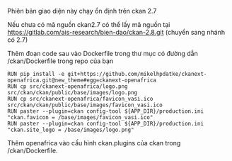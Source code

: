 Phiên bản giao diện này chạy ổn định trên ckan 2.7

Nếu chưa có mã nguồn ckan2.7 có thể lấy mã nguồn tại https://gitlab.com/ais-research/bien-dao/ckan-2.8.git (chuyển sang nhánh có 2.7)

Thêm đoạn code sau vào Dockerfile trong thư mục có đường dẫn /ckan/Dockerfile trong repo của bạn

```
RUN pip install -e git+https://github.com/mikelhpdatke/ckanext-openafrica.git@new_theme#egg=ckanext-openafrica
RUN cp src/ckanext-openafrica/logo.png src/ckan/ckan/public/base/images/logo.png
RUN cp src/ckanext-openafrica/favicon_vasi.ico src/ckan/ckan/public/base/images/favicon_vasi.ico
RUN paster --plugin=ckan config-tool ${APP_DIR}/production.ini "ckan.favicon = /base/images/favicon_vasi.ico"
RUN paster --plugin=ckan config-tool ${APP_DIR}/production.ini "ckan.site_logo = /base/images/logo.png"
```

Thêm openafrica vào cấu hình ckan.plugins của ckan trong /ckan/Dockerfile.
